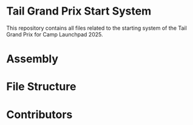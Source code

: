# Tail Grand Prix Start System

This repository contains all files related to the starting system of the Tail Grand Prix for Camp Launchpad 2025.

# Assembly

# File Structure

# Contributors
